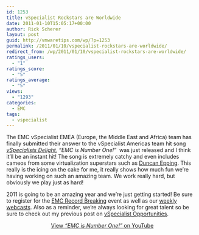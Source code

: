 ```yaml
---
id: 1253
title: vSpecialist Rockstars are Worldwide
date: 2011-01-10T15:05:17+00:00
author: Rick Scherer
layout: post
guid: http://vmwaretips.com/wp/?p=1253
permalink: /2011/01/10/vspecialist-rockstars-are-worldwide/
redirect_from: /wp/2011/01/10/vspecialist-rockstars-are-worldwide/
ratings_users:
  - "1"
ratings_score:
  - "5"
ratings_average:
  - "5"
views:
  - "1293"
categories:
  - EMC
tags:
  - vspecialist
---
```

The EMC vSpecialist EMEA (Europe, the Middle East and Africa) team has finally submitted their answer to the vSpecialist Americas team hit song <a href="http://youtu.be/DdSLc68J210" target="_blank"><em>vSpecialists Delight</em></a>_, &#8220;EMC is Number One!&#8221;_  was just released and I think it&#8217;ll be an instant hit! The song is extremely catchy and even includes cameos from some virtualization superstars such as <a href="http://www.yellow-bricks.com/" target="_blank">Duncan Epping</a>. This really is the icing on the cake for me, it really shows how much fun we&#8217;re having working on such an amazing team. We work really hard, but obviously we play just as hard!

2011 is going to be an amazing year and we&#8217;re just getting started! Be sure to register for the <a href="http://www.emc.com/microsites/record-breaking-event/index.htm?CMP=SOC-BreakingRecords-Blogs" target="_blank">EMC Record Breaking</a> event as well as our <a href="http://info.emc.com/mk/get/DBM9921-15591_OE?reg_src=PA_Vmware" target="_blank">weekly webcasts</a>. Also as a reminder, we&#8217;re always looking for great talent so be sure to check out my previous post on <a href="http://vmwaretips.com/wp/2010/11/12/have-a-passion-for-virtualization-were-looking-for-you/" target="_blank">vSpecialist Opportunities</a>.

<p style="text-align: center;">
  <a href="http://youtu.be/4Eh3VV4hL8s" target="_blank">View <em>&#8220;EMC is Number One!&#8221;</em> on YouTube</a><br />
</p>